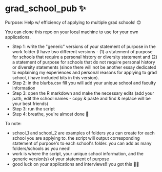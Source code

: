 # grad_school_pub ✨

Purpose: Help w/ efficiency of applying to multiple grad schools! 😊

You can clone this repo on your local machine to use for your own applications.

- Step 1: write the "generic" versions of your statement of purpose in the work folder (I have two different versions - (1) a statement of purpose for schools that require a personal history or diversity statement and (2) a statement of purpose for schools that do not require personal history or diversity statements (since there will not be another essay dedicated to explaining my experiences and personal reasons for applying to grad school, i have included bits in this version).
- Step 2: in the blurbs.csv fill you will add your unique school and faculty information
- Step 3: open the R markdown and make the necessary edits (add your path, edit the school names - copy & paste and find & replace will be your best friends)
- Step 3: run the script 
- Step 4: breathe, you're almost done 🌻

To note: 

- school_1 and school_2 are examples of folders you can create for each school you are applying to. the script will output corresponding statement of purpose's to each school's folder. you can add as many folders/schools as you need!  
- work is where the script, your unique school information, and the generic version(s) of your statement of purpose 
- good luck on your applications and interviews!! you got this 👏🏻
     
